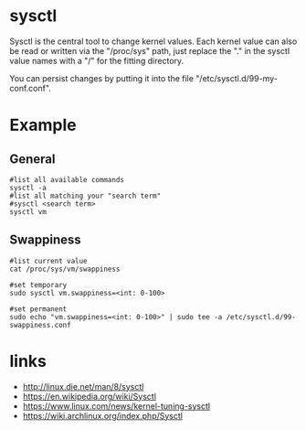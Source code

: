 # sysctl

Sysctl is the central tool to change kernel values.
Each kernel value can also be read or written via the "/proc/sys" path, just replace the "." in the sysctl value names with a "/" for the fitting directory.

You can persist changes by putting it into the file "/etc/sysctl.d/99-my-conf.conf".

# Example

## General

```
#list all available commands
sysctl -a
#list all matching your "search term"
#sysctl <search term>
sysctl vm
```

## Swappiness

```
#list current value
cat /proc/sys/vm/swappiness

#set temporary
sudo sysctl vm.swappiness=<int: 0-100>

#set permanent
sudo echo "vm.swappiness=<int: 0-100>" | sudo tee -a /etc/sysctl.d/99-swappiness.conf
```

# links

* http://linux.die.net/man/8/sysctl
* https://en.wikipedia.org/wiki/Sysctl
* https://www.linux.com/news/kernel-tuning-sysctl
* https://wiki.archlinux.org/index.php/Sysctl
